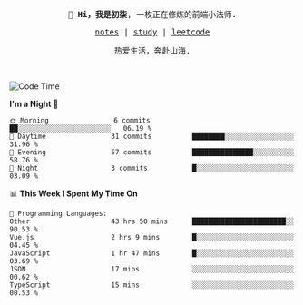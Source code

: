 <p align="center">
  <samp>
    <span><strong>👋 Hi，我是初柒</strong>,</span>
    <span>一枚正在修炼的前端小法师.</span>
  </samp>
</p>

<p align="center">
  <samp>
    <a href="https://www.wolai.com/dec-seven/wyPFvMTwAcD9muc6RMfThB">notes</a> |
    <a href="https://github.com/dec-seven/fe-study">study</a> |
    <a href="https://leetcode.cn/u/dec-seven/">leetcode</a>
  </samp>
</p>
<p align="center">
  <samp>
    <span>热爱生活，奔赴山海.</span>
  </samp>
</p>
<br>

<!--START_SECTION:waka-->
![Code Time](http://img.shields.io/badge/Code%20Time-1%2C049%20hrs%2056%20mins-blue)

**I'm a Night 🦉** 

```text
🌞 Morning                6 commits           ██░░░░░░░░░░░░░░░░░░░░░░░   06.19 % 
🌆 Daytime                31 commits          ████████░░░░░░░░░░░░░░░░░   31.96 % 
🌃 Evening                57 commits          ███████████████░░░░░░░░░░   58.76 % 
🌙 Night                  3 commits           █░░░░░░░░░░░░░░░░░░░░░░░░   03.09 % 
```


📊 **This Week I Spent My Time On** 

```text
💬 Programming Languages: 
Other                    43 hrs 50 mins      ███████████████████████░░   90.53 % 
Vue.js                   2 hrs 9 mins        █░░░░░░░░░░░░░░░░░░░░░░░░   04.45 % 
JavaScript               1 hr 47 mins        █░░░░░░░░░░░░░░░░░░░░░░░░   03.69 % 
JSON                     17 mins             ░░░░░░░░░░░░░░░░░░░░░░░░░   00.62 % 
TypeScript               15 mins             ░░░░░░░░░░░░░░░░░░░░░░░░░   00.53 % 
```


<!--END_SECTION:waka-->

